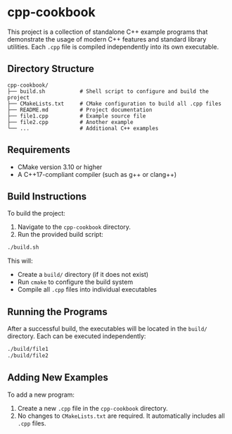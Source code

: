 # cpp-cookbook

This project is a collection of standalone C++ example programs that demonstrate the usage of modern C++ features and standard library utilities. Each `.cpp` file is compiled independently into its own executable.

## Directory Structure

```
cpp-cookbook/
├── build.sh           # Shell script to configure and build the project
├── CMakeLists.txt     # CMake configuration to build all .cpp files
├── README.md          # Project documentation
├── file1.cpp          # Example source file
├── file2.cpp          # Another example
└── ...                # Additional C++ examples
```

## Requirements

- CMake version 3.10 or higher
- A C++17-compliant compiler (such as g++ or clang++)

## Build Instructions

To build the project:

1. Navigate to the `cpp-cookbook` directory.
2. Run the provided build script:

```bash
./build.sh
```

This will:

- Create a `build/` directory (if it does not exist)
- Run `cmake` to configure the build system
- Compile all `.cpp` files into individual executables

## Running the Programs

After a successful build, the executables will be located in the `build/` directory. Each can be executed independently:

```bash
./build/file1
./build/file2
```

## Adding New Examples

To add a new program:

1. Create a new `.cpp` file in the `cpp-cookbook` directory.
2. No changes to `CMakeLists.txt` are required. It automatically includes all `.cpp` files.
